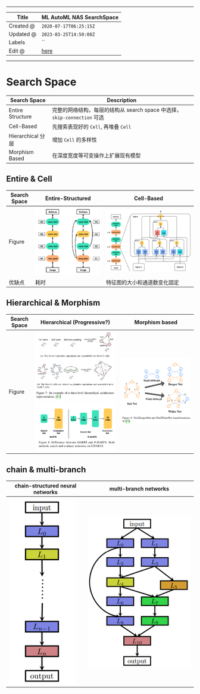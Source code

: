 -----

| Title     | ML AutoML NAS SearchSpace                             |
| --------- | ----------------------------------------------------- |
| Created @ | `2020-07-17T06:25:15Z`                                |
| Updated @ | `2023-03-25T14:50:08Z`                                |
| Labels    | \`\`                                                  |
| Edit @    | [here](https://github.com/junxnone/aiwiki/issues/392) |

-----

# Search Space

| Search Space     | Description                                          |
| ---------------- | ---------------------------------------------------- |
| Entire Structure | 完整的网络结构，每层的结构从 search space 中选择，`skip-connection` 可选 |
| Cell-Based       | 先搜索表现好的 `Cell`, 再堆叠 `Cell`                           |
| Hierarchical 分层  | 增加 `Cell` 的多样性                                       |
| Morphism Based   | 在深度宽度等可变操作上扩展现有模型                                    |

## Entire & Cell

| Search Space | Entire-Structured                                            | Cell-Based                                                   |
| ------------ | ------------------------------------------------------------ | ------------------------------------------------------------ |
| Figure       | ![image](media/7c90a8b972d100a6c3a2cc302487323fc75820d9.png) | ![image](media/abcd5de73a63744d082664d3583a1b55eab7546e.png) |
| 优缺点          | 耗时                                                           | 特征图的大小和通道数变化固定                                               |

## Hierarchical & Morphism

| Search Space | Hierarchical (Progressive?)                                                                                                   | Morphism based                                               |
| ------------ | ----------------------------------------------------------------------------------------------------------------------------- | ------------------------------------------------------------ |
| Figure       | ![image](media/5111e4a441b87d2d924505108dd5183914c087ae.png) <br>![image](media/71ca981c274ff700a9ce6cba77411356750e84c4.png) | ![image](media/006d31435d4b1ff2db4c33c89609cb5a7cd8556e.png) |

## chain & multi-branch

| chain-structured neural networks                             | multi-branch networks                                        |
| ------------------------------------------------------------ | ------------------------------------------------------------ |
| ![image](media/b3ac9fa8b8bc0a5b12639c72c6a6a7c787037c40.png) | ![image](media/03b6551e7ed58a833fa12342ae3f415aba5ce165.png) |
